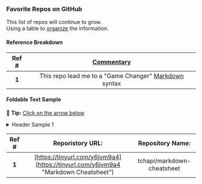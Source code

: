 ### Favorite Repos on GitHub          
This list of repos will continue to grow.  
Using a table to [organize](Order "Simple information management") the information.

#### Reference Breakdown

|Ref #| [Commentary](Testimony "Author's Experience") |
|:---:|:---:|
| **1** | This repo lead me to a "Game Changer" [Markdown](Writing "One of my favorite tools") syntax |

#### Foldable Text Sample
:paperclip: **Tip:** [Click on the arrow below](function "Information will expand then contract")

<details>
           <summary>Header Sample 1</summary>
           <p>Content 1 Content 2 Content 3 Content 4 Content 5</p>

#### Code Block   

| Tag | Purpose |
|:---:|:---:|
| <details></details> | Organize details that can [fold](action "Expand and contract") at will |
| <p></p> | Establish a **paragraph** for the information | 
|   | Within the paragraph tag, we can insert our elements |

```
markdown: <details>
           <summary>Header Sample 1</summary>
           <p>Content 1 Content 2 Content 3 Content 4 Content 5</p>
          </details>
```
</p>
</details>

|Ref #| Reporistory URL: | Repository Name: |
|:---:|:---:|:---:|
| **1** | [https://tinyurl.com/y6jvm9a4](https://tinyurl.com/y6jvm9a4 "Markdown Cheatsheet") | tchapi/markdown-cheatsheet |
